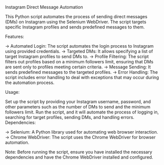 
Instagram Direct Message Automation

This Python script automates the process of sending direct messages (DMs) on Instagram using the Selenium WebDriver. The script targets specific Instagram profiles and sends predefined messages to them.

Features:

-> Automated Login: The script automates the login process to Instagram using provided credentials.
-> Targeted DMs: It allows specifying a list of target Instagram profiles to send DMs to.
-> Profile Filtering: The script filters out profiles based on a minimum followers limit, ensuring that DMs are sent only to profiles meeting certain criteria.
-> Message Sending: It sends predefined messages to the targeted profiles.
-> Error Handling: The script includes error handling to deal with exceptions that may occur during the automation process.

Usage:

Set up the script by providing your Instagram username, password, and other parameters such as the number of DMs to send and the minimum followers limit.
Run the script, and it will automate the process of logging in, searching for target profiles, sending DMs, and handling errors.
Dependencies:

-> Selenium: A Python library used for automating web browser interaction.
-> Chrome WebDriver: The script uses the Chrome WebDriver for browser automation.

Note: Before running the script, ensure you have installed the necessary dependencies and have the Chrome WebDriver installed and configured.